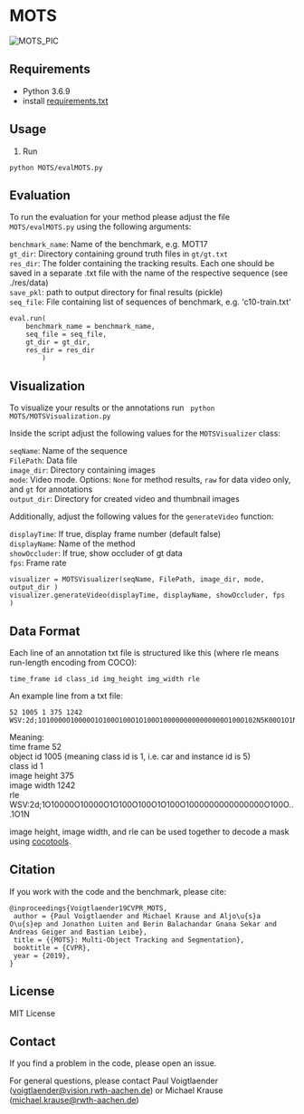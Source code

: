 # MOTS
![MOTS_PIC](https://motchallenge.net/sequenceVideos/MOTS20-11-gt.jpg)

## Requirements
* Python 3.6.9
* install [requirements.txt](requirements.txt)

## Usage
1) Run 
```
python MOTS/evalMOTS.py
```



## Evaluation
To run the evaluation for your method please adjust the file ```MOTS/evalMOTS.py``` using the following arguments:

```benchmark_name```: Name of the benchmark, e.g. MOT17  
```gt_dir```: Directory containing ground truth files in ```gt/gt.txt```    
```res_dir```: The folder containing the tracking results. Each one should be saved in a separate .txt file with the name of the respective sequence (see ./res/data)    
```save_pkl```: path to output directory for final results (pickle)  
```seq_file```: File containing list of sequences of benchmark, e.g. 'c10-train.txt'

```
eval.run(
    benchmark_name = benchmark_name,
    seq_file = seq_file,
    gt_dir = gt_dir,
    res_dir = res_dir
        )
```
## Visualization
To visualize your results or the annotations run
<code>
python MOTS/MOTSVisualization.py
</code>

Inside the script adjust the following values for the ```MOTSVisualizer``` class:

```seqName```: Name of the sequence  
```FilePath```: Data file  
```image_dir```: Directory containing images  
```mode```: Video mode. Options: ```None``` for method results, ```raw``` for data video only, and ```gt``` for annotations  
```output_dir```: Directory for created video and thumbnail images  

Additionally, adjust the following values for the ```generateVideo``` function:

```displayTime```: If true, display frame number (default false)  
```displayName```: Name of the method  
```showOccluder```: If true, show occluder of gt data  
```fps```: Frame rate  

```
visualizer = MOTSVisualizer(seqName, FilePath, image_dir, mode, output_dir )
visualizer.generateVideo(displayTime, displayName, showOccluder, fps  )
```

## Data Format

Each line of an annotation txt file is structured like this (where rle means run-length encoding from COCO):
```
time_frame id class_id img_height img_width rle
```
An example line from a txt file:
```
52 1005 1 375 1242 WSV:2d;1O10000O10000O1O100O100O1O100O1000000000000000O100O102N5K00O1O1N2O110OO2O001O1NTga3
```
Meaning:
<br>time frame 52
<br>object id 1005 (meaning class id is 1, i.e. car and instance id is 5)
<br>class id 1
<br>image height 375
<br>image width 1242
<br>rle WSV:2d;1O10000O10000O1O100O100O1O100O1000000000000000O100O...1O1N </p>

image height, image width, and rle can be used together to decode a mask using [cocotools](https://github.com/cocodataset/cocoapi).

## Citation
If you work with the code and the benchmark, please cite:

```
@inproceedings{Voigtlaender19CVPR_MOTS,
 author = {Paul Voigtlaender and Michael Krause and Aljo\u{s}a O\u{s}ep and Jonathon Luiten and Berin Balachandar Gnana Sekar and Andreas Geiger and Bastian Leibe},
 title = {{MOTS}: Multi-Object Tracking and Segmentation},
 booktitle = {CVPR},
 year = {2019},
}
```

## License
MIT License

## Contact
If you find a problem in the code, please open an issue.

For general questions, please contact Paul Voigtlaender (voigtlaender@vision.rwth-aachen.de) or Michael Krause (michael.krause@rwth-aachen.de)
